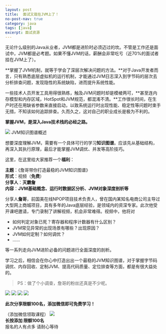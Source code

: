 ```yaml
---
layout: post
title:  面试又栽在JVM上了！
no-post-nav: true
category: java
tags: [java]
excerpt: 面试资源
---
```


无论什么级别的Java从业者，JVM都是进阶时必须迈过的坎。不管是工作还是面试中，JVM都是必考题。如果不懂JVM的话，薪酬会非常吃亏（近70%的面试者挂在JVM上了）。

**掌握了JVM机制，就等于学会了深层次解决问题的方法。**对于Java开发者而言，只有熟悉底层虚拟机的运行机制，才能通过JVM日志深入到字节码的层次去分析排查问题，发现隐性的系统缺陷，进而提升系统性能。

一些技术人员开发工具用得很熟练，触及JVM问题时却是模棱两可，**甚至连内存模型和内存区域，HotSpot和JVM规范，都混淆不清。**工作很长时间，在生产时还在用缺省参数来直接启动，以致系统运行时出现性能、稳定性等问题时束手无措，不知该如何追踪排查。久而久之，这对自己的职业成长是极为不利的。

**掌握JVM，是深入Java技术栈的必经之路。**

![](http://favorites.ren/assets/images/2019/it/jvm1.jpg)
JVM知识图谱概述

想要深度理解JVM，需要有一个具体可行的学习**知识图谱**。应该先从基础结构，再深入其执行原理，最后才能掌握JVM调优、并发等高阶技巧。

这里，在这里给大家推荐一个**福利**：

**主题**：《詹哥带你打造最稳的JVM知识图谱》  
**形式**：视频（**免费**）  
**分享人**：**灭霸詹**  
**内容**：**JVM基础概念、运行时数据区分析、JVM对象深度剖析等**


分享人**詹哥**，前国美在线NPOP项目技术负责人，曾在国内某知名电商公司主导过大型网上商城项目，具有多年的Java底层经验，是领域内的资深专家。此次他受开课吧邀请，专门录制了讲解视频，机会非常难得。视频中，他将对

- 如何判定对象已死？寄存器和程序计数器有什么区别？
- JVM常见异常的出现场景有哪些？出现原因？
- JVM如何定制？如何调优？
- ……

等一系列走向JVM进阶必备的问题进行全面深度的剖析。

学习之后，相信会在你心中打造出出一个最稳的JVM知识图谱，对于掌握字节码调优、内存回收、定制JVM、提高代码质量、定位排查等方面，都是有很大益处的。

> PS：做了个小调查，詹哥的粉丝还真是不少呢。


![](http://favorites.ren/assets/images/2019/it/jvm2.jpg)
![](http://favorites.ren/assets/images/2019/it/jvm3.jpg)
![](http://favorites.ren/assets/images/2019/it/jvm4.jpg)
![](http://favorites.ren/assets/images/2019/it/jvm5.jpg)


**此次分享限额100名，添加微信即可免费学习！**

（添加微信领取课程）
![](http://favorites.ren/assets/images/2019/it/jvm6.jpg)  
**长按添加 限额100名**  
报名的人有点多 请耐心等待